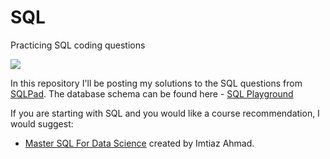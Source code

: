 # SQL
Practicing SQL coding questions

![](https://i.ibb.co/6DWttq9/database-696x435-2.jpg)

In this repository I'll be posting my solutions to the SQL questions from [SQLPad](https://sqlpad.io/).
The database schema can be found here - [SQL Playground](https://sqlpad.io/sql-playground/)

If you are starting with SQL and you would like a course recommendation, I would suggest:  
+ [Master SQL For Data Science](https://www.udemy.com/course/master-sql-for-data-science/) created by Imtiaz Ahmad.
